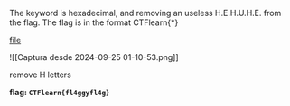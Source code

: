 The keyword is hexadecimal, and removing an useless H.E.H.U.H.E. from the flag. The flag is in the format CTFlearn{*}

[file](https://ctflearn.com/challenge/download/883)

![[Captura desde 2024-09-25 01-10-53.png]]

remove H letters

**flag: `CTFlearn{fl4ggyfl4g}`**